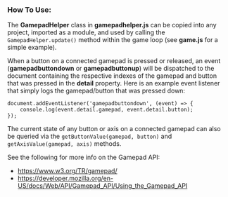 ### How To Use:

The **GamepadHelper** class in **gamepadhelper.js** can be copied into any project, imported as a module, and used by calling the ```GamepadHelper.update()``` method within the game loop (see **game.js** for a simple example).

When a button on a connected gamepad is pressed or released, an event (**gamepadbuttondown** or **gamepadbuttonup**) will be dispatched to the document containing the respective indexes of the gamepad and button that was pressed in the **detail** property. Here is an example event listener that simply logs the gamepad/button that was pressed down:

```
document.addEventListener('gamepadbuttondown', (event) => {
    console.log(event.detail.gamepad, event.detail.button);
});
```

The current state of any button or axis on a connected gamepad can also be queried via the ```getButtonValue(gamepad, button)``` and ```getAxisValue(gamepad, axis)``` methods.

See the following for more info on the Gamepad API:
- https://www.w3.org/TR/gamepad/
- https://developer.mozilla.org/en-US/docs/Web/API/Gamepad_API/Using_the_Gamepad_API
